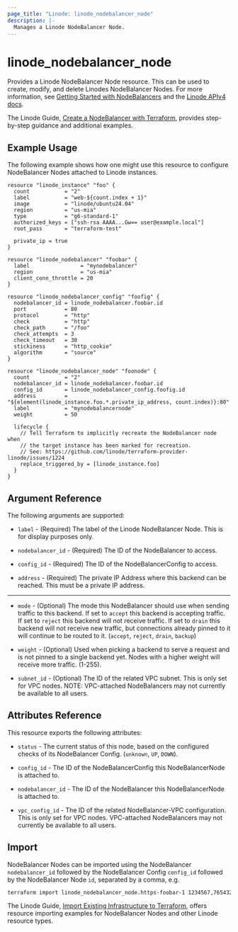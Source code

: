 ```yaml
---
page_title: "Linode: linode_nodebalancer_node"
description: |-
  Manages a Linode NodeBalancer Node.
---
```


# linode\_nodebalancer\_node

Provides a Linode NodeBalancer Node resource.  This can be used to create, modify, and delete Linodes NodeBalancer Nodes.
For more information, see [Getting Started with NodeBalancers](https://www.linode.com/docs/platform/nodebalancer/getting-started-with-nodebalancers/) and the [Linode APIv4 docs](https://techdocs.akamai.com/linode-api/reference/post-node-balancer-node).

The Linode Guide, [Create a NodeBalancer with Terraform](https://www.linode.com/docs/applications/configuration-management/create-a-nodebalancer-with-terraform/), provides step-by-step guidance and additional examples.

## Example Usage

The following example shows how one might use this resource to configure NodeBalancer Nodes attached to Linode instances.

```hcl
resource "linode_instance" "foo" {
  count           = "2"
  label           = "web-${count.index + 1}"
  image           = "linode/ubuntu24.04"
  region          = "us-mia"
  type            = "g6-standard-1"
  authorized_keys = ["ssh-rsa AAAA...Gw== user@example.local"]
  root_pass       = "terraform-test"

  private_ip = true
}

resource "linode_nodebalancer" "foobar" {
  label                = "mynodebalancer"
  region               = "us-mia"
  client_conn_throttle = 20
}

resource "linode_nodebalancer_config" "foofig" {
  nodebalancer_id = linode_nodebalancer.foobar.id
  port            = 80
  protocol        = "http"
  check           = "http"
  check_path      = "/foo"
  check_attempts  = 3
  check_timeout   = 30
  stickiness      = "http_cookie"
  algorithm       = "source"
}

resource "linode_nodebalancer_node" "foonode" {
  count           = "2"
  nodebalancer_id = linode_nodebalancer.foobar.id
  config_id       = linode_nodebalancer_config.foofig.id
  address         = "${element(linode_instance.foo.*.private_ip_address, count.index)}:80"
  label           = "mynodebalancernode"
  weight          = 50

  lifecycle {
    // Tell Terraform to implicitly recreate the NodeBalancer node when
    // the target instance has been marked for recreation.
    // See: https://github.com/linode/terraform-provider-linode/issues/1224
    replace_triggered_by = [linode_instance.foo]
  }
}
```

## Argument Reference

The following arguments are supported:

* `label` - (Required) The label of the Linode NodeBalancer Node. This is for display purposes only.

* `nodebalancer_id` - (Required) The ID of the NodeBalancer to access.

* `config_id` - (Required) The ID of the NodeBalancerConfig to access.

* `address` - (Required) The private IP Address where this backend can be reached. This must be a private IP address.

- - -

* `mode` - (Optional) The mode this NodeBalancer should use when sending traffic to this backend. If set to `accept` this backend is accepting traffic. If set to `reject` this backend will not receive traffic. If set to `drain` this backend will not receive new traffic, but connections already pinned to it will continue to be routed to it. (`accept`, `reject`, `drain`, `backup`)

* `weight` - (Optional) Used when picking a backend to serve a request and is not pinned to a single backend yet. Nodes with a higher weight will receive more traffic. (1-255).

* `subnet_id` - (Optional) The ID of the related VPC subnet. This is only set for VPC nodes. NOTE: VPC-attached NodeBalancers may not currently be available to all users.

## Attributes Reference

This resource exports the following attributes:

* `status` - The current status of this node, based on the configured checks of its NodeBalancer Config. (`unknown`, `UP`, `DOWN`).

* `config_id` - The ID of the NodeBalancerConfig this NodeBalancerNode is attached to.

* `nodebalancer_id` - The ID of the NodeBalancer this NodeBalancerNode is attached to.

* `vpc_config_id` - The ID of the related NodeBalancer-VPC configuration. This is only set for VPC nodes. VPC-attached NodeBalancers may not currently be available to all users.

## Import

NodeBalancer Nodes can be imported using the NodeBalancer `nodebalancer_id` followed by the NodeBalancer Config `config_id` followed by the NodeBalancer Node `id`, separated by a comma, e.g.

```sh
terraform import linode_nodebalancer_node.https-foobar-1 1234567,7654321,9999999
```

The Linode Guide, [Import Existing Infrastructure to Terraform](https://www.linode.com/docs/applications/configuration-management/import-existing-infrastructure-to-terraform/), offers resource importing examples for NodeBalancer Nodes and other Linode resource types.
